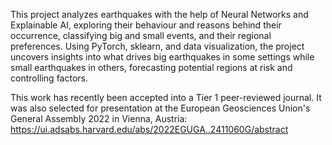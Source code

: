 This project analyzes earthquakes with the help of Neural Networks and Explainable AI, exploring their behaviour and reasons behind their occurrence, classifying big and small events, and their regional preferences. Using PyTorch, sklearn, and data visualization, the project uncovers insights into what drives big earthquakes in some settings while small earthquakes in others, forecasting potential regions at risk and controlling factors.

This work has recently been accepted into a Tier 1 peer-reviewed journal. It was also selected for presentation at the European Geosciences Union's General Assembly 2022 in Vienna, Austria: https://ui.adsabs.harvard.edu/abs/2022EGUGA..2411060G/abstract
